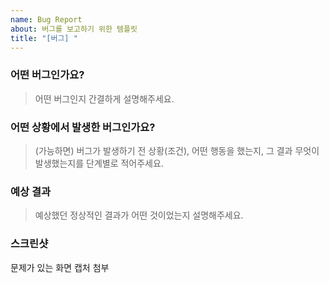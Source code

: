 ```yaml
---
name: Bug Report
about: 버그를 보고하기 위한 템플릿
title: "[버그] "
---
```


### 어떤 버그인가요?

> 어떤 버그인지 간결하게 설명해주세요.

### 어떤 상황에서 발생한 버그인가요?

> (가능하면) 버그가 발생하기 전 상황(조건), 어떤 행동을 했는지, 그 결과 무엇이 발생했는지를 단계별로 적어주세요.

### 예상 결과

> 예상했던 정상적인 결과가 어떤 것이었는지 설명해주세요.

### 스크린샷

문제가 있는 화면 캡처 첨부

